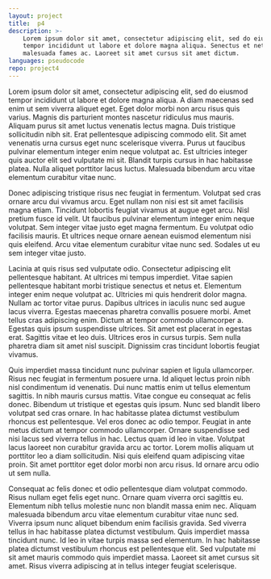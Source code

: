 ```yaml
---
layout: project
title:  p4
description: >- 
    Lorem ipsum dolor sit amet, consectetur adipiscing elit, sed do eiusmod 
    tempor incididunt ut labore et dolore magna aliqua. Senectus et netus et 
    malesuada fames ac. Laoreet sit amet cursus sit amet dictum.
languages: pseudocode
repo: project4
---
```

Lorem ipsum dolor sit amet, consectetur adipiscing elit, sed do eiusmod tempor incididunt ut labore et dolore magna aliqua. A diam maecenas sed enim ut sem viverra aliquet eget. Eget dolor morbi non arcu risus quis varius. Magnis dis parturient montes nascetur ridiculus mus mauris. Aliquam purus sit amet luctus venenatis lectus magna. Duis tristique sollicitudin nibh sit. Erat pellentesque adipiscing commodo elit. Sit amet venenatis urna cursus eget nunc scelerisque viverra. Purus ut faucibus pulvinar elementum integer enim neque volutpat ac. Est ultricies integer quis auctor elit sed vulputate mi sit. Blandit turpis cursus in hac habitasse platea. Nulla aliquet porttitor lacus luctus. Malesuada bibendum arcu vitae elementum curabitur vitae nunc.

Donec adipiscing tristique risus nec feugiat in fermentum. Volutpat sed cras ornare arcu dui vivamus arcu. Eget nullam non nisi est sit amet facilisis magna etiam. Tincidunt lobortis feugiat vivamus at augue eget arcu. Nisl pretium fusce id velit. Ut faucibus pulvinar elementum integer enim neque volutpat. Sem integer vitae justo eget magna fermentum. Eu volutpat odio facilisis mauris. Et ultrices neque ornare aenean euismod elementum nisi quis eleifend. Arcu vitae elementum curabitur vitae nunc sed. Sodales ut eu sem integer vitae justo.

Lacinia at quis risus sed vulputate odio. Consectetur adipiscing elit pellentesque habitant. At ultrices mi tempus imperdiet. Vitae sapien pellentesque habitant morbi tristique senectus et netus et. Elementum integer enim neque volutpat ac. Ultricies mi quis hendrerit dolor magna. Nullam ac tortor vitae purus. Dapibus ultrices in iaculis nunc sed augue lacus viverra. Egestas maecenas pharetra convallis posuere morbi. Amet tellus cras adipiscing enim. Dictum at tempor commodo ullamcorper a. Egestas quis ipsum suspendisse ultrices. Sit amet est placerat in egestas erat. Sagittis vitae et leo duis. Ultrices eros in cursus turpis. Sem nulla pharetra diam sit amet nisl suscipit. Dignissim cras tincidunt lobortis feugiat vivamus.

Quis imperdiet massa tincidunt nunc pulvinar sapien et ligula ullamcorper. Risus nec feugiat in fermentum posuere urna. Id aliquet lectus proin nibh nisl condimentum id venenatis. Dui nunc mattis enim ut tellus elementum sagittis. In nibh mauris cursus mattis. Vitae congue eu consequat ac felis donec. Bibendum ut tristique et egestas quis ipsum. Nunc sed blandit libero volutpat sed cras ornare. In hac habitasse platea dictumst vestibulum rhoncus est pellentesque. Vel eros donec ac odio tempor. Feugiat in ante metus dictum at tempor commodo ullamcorper. Ornare suspendisse sed nisi lacus sed viverra tellus in hac. Lectus quam id leo in vitae. Volutpat lacus laoreet non curabitur gravida arcu ac tortor. Lorem mollis aliquam ut porttitor leo a diam sollicitudin. Nisi quis eleifend quam adipiscing vitae proin. Sit amet porttitor eget dolor morbi non arcu risus. Id ornare arcu odio ut sem nulla.

Consequat ac felis donec et odio pellentesque diam volutpat commodo. Risus nullam eget felis eget nunc. Ornare quam viverra orci sagittis eu. Elementum nibh tellus molestie nunc non blandit massa enim nec. Aliquam malesuada bibendum arcu vitae elementum curabitur vitae nunc sed. Viverra ipsum nunc aliquet bibendum enim facilisis gravida. Sed viverra tellus in hac habitasse platea dictumst vestibulum. Quis imperdiet massa tincidunt nunc. Id leo in vitae turpis massa sed elementum. In hac habitasse platea dictumst vestibulum rhoncus est pellentesque elit. Sed vulputate mi sit amet mauris commodo quis imperdiet massa. Laoreet sit amet cursus sit amet. Risus viverra adipiscing at in tellus integer feugiat scelerisque.

